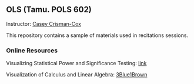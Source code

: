 ## OLS (Tamu. POLS 602)

Instructor: [Casey Crisman-Cox](https://caseycrismancox.com)

This repository contains a sample of materials used in recitations sessions.

### Online Resources
Visualizing Statistical Power and Significance Testing:
[link](https://rpsychologist.com/d3/nhst/)

Visualization of Calculus and Linear Algebra:
[3Blue1Brown](https://www.youtube.com/c/3blue1brown)




